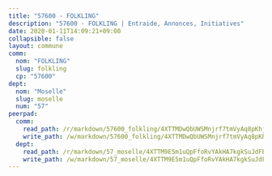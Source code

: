 ```yaml
---
title: "57600 - FOLKLING"
description: "57600 - FOLKLING | Entraide, Annonces, Initiatives"
date: 2020-01-11T14:09:21+09:00
collapsible: false
layout: commune
comm:
  nom: "FOLKLING"
  slug: folkling
  cp: "57600"
dept:
  nom: "Moselle"
  slug: moselle
  num: "57"
peerpad:
  comm:
    read_path: /r/markdown/57600_folkling/4XTTMDwQbUWSMnjrf7tmVyAq8pKhjm4qCv5ANuY23qUzvacyj
    write_path: /w/markdown/57600_folkling/4XTTMDwQbUWSMnjrf7tmVyAq8pKhjm4qCv5ANuY23qUzvacyj-K3TgURYc6gQXJKjv3BT2a4hzRMcqyATb2hbAn3Bk9hiN8x9r4iyJWWPmUPaDgkQSMSfaP6ZV7SjmkPf81qrq3JJK4SjMDXzWNwDu1Nn2rqe8qJDGhSf3RcToUKtPUmGZn9Wzoo8q
  dept:
    read_path: /r/markdown/57_moselle/4XTTM9E5m1uQpFfoRvYAkHA7kgkSuJdFBSCmoLnZ6YvxmqAKj
    write_path: /w/markdown/57_moselle/4XTTM9E5m1uQpFfoRvYAkHA7kgkSuJdFBSCmoLnZ6YvxmqAKj-K3TgTxpsRhjGfb3pJqDaX4rYTLkyLoK3BLA4awBfhTSCoyNhResrhhmfsEF8aKnccedt5XoBzWeRYfKxQxNKv71ETcpGharLRE7rdgTKY3uSaW3Du2dz8v23YEY268mfYmweTFnR
---
```


